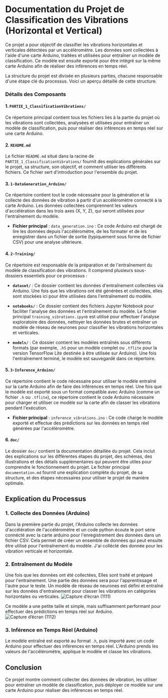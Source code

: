 # Documentation du Projet de Classification des Vibrations (Horizontal et Vertical)

Ce projet a pour objectif de classifier les vibrations horizontales et verticales détectées par un accéléromètre. Les données sont collectées à l'aide d'une carte Arduino, traitées et utilisées pour entraîner un modèle de classification. Ce modèle est ensuite exporté pour être intégré sur la même carte Arduino afin de réaliser des inférences en temps réel. 

La structure du projet est divisée en plusieurs parties, chacune responsable d'une étape clé du processus. Voici un aperçu détaillé de cette structure.


### Détails des Composants

#### 1. `PARTIE_1_ClassificationVibrations/`

Ce répertoire principal contient tous les fichiers liés à la partie du projet où les vibrations sont collectées, analysées et utilisées pour entraîner un modèle de classification, puis pour réaliser des inférences en temps réel sur une carte Arduino.

#### 2. `README.md`

Le fichier `README.md` situé dans la racine de `PARTIE_1_ClassificationVibrations/` fournit des explications générales sur le projet, sa structure, son objectif, et comment utiliser les différents fichiers. Ce fichier sert d'introduction pour l'ensemble du projet.

#### 3. `1-DataGeneration_Arduino/`

Ce répertoire contient tout le code nécessaire pour la génération et la collecte des données de vibration à partir d'un accéléromètre connecté à la carte Arduino. Les données collectées comprennent les valeurs d'accélération dans les trois axes (X, Y, Z), qui seront utilisées pour l'entraînement du modèle.

- **Fichier principal** : `data_generation.ino` : Ce code Arduino est chargé de lire les données depuis l'accéléromètre, de les formater et de les enregistrer dans un fichier de sortie (typiquement sous forme de fichier CSV) pour une analyse ultérieure.

#### 4. `2-Training/`

Ce répertoire est responsable de la préparation et de l'entraînement du modèle de classification des vibrations. Il comprend plusieurs sous-dossiers essentiels pour ce processus :

- **`dataset/`** : Ce dossier contient les données d'entraînement collectées via Arduino. Une fois que les vibrations ont été générées et collectées, elles sont stockées ici pour être utilisées dans l'entraînement du modèle.
  
- **`notebooks/`** : Ce dossier contient des fichiers Jupyter Notebook pour faciliter l'analyse des données et l'entraînement du modèle. Le fichier principal `training_vibrations.ipynb` est utilisé pour effectuer l'analyse exploratoire des données, nettoyer les données brutes et entraîner un modèle de réseau de neurones pour classifier les vibrations horizontales et verticales.

- **`models/`** : Ce dossier contient les modèles entraînés sous différents formats (par exemple, `.h5` pour un modèle complet ou `.tflite` pour la version TensorFlow Lite destinée à être utilisée sur Arduino). Une fois l'entraînement terminé, le modèle est sauvegardé dans ce répertoire.

#### 5. `3-Inference_Arduino/`

Ce répertoire contient le code nécessaire pour utiliser le modèle entraîné sur la carte Arduino afin de faire des inférences en temps réel. Une fois que le modèle est exporté sous un format compatible avec Arduino (comme un fichier `.h` ou `.tflite`), ce répertoire contient le code Arduino nécessaire pour charger et utiliser ce modèle sur la carte afin de classer les vibrations pendant l'exécution.

- **Fichier principal** : `inference_vibrations.ino` : Ce code charge le modèle exporté et effectue des prédictions sur les données en temps réel générées par l'accéléromètre.

#### 6. `doc/`

Le dossier `doc/` contient la documentation détaillée du projet. Cela inclut des explications sur les différentes étapes du projet, des schémas, des illustrations et des détails supplémentaires qui peuvent être utiles pour comprendre le fonctionnement du projet. Le fichier principal `documentation.md` fournit une explication complète du projet, de sa structure, et des étapes nécessaires pour utiliser le projet de manière optimale.

## Explication du Processus

### 1. Collecte des Données (Arduino)

Dans la première partie du projet, l'Arduino collecte les données d'accélération de l'accéléromètre et un code python écoute le port série connécté avec la carte arduino pour l'enregistrement des données dans un fichier CSV. Cela permet de créer un ensemble de données qui peut ensuite être utilisé pour l'entraînement du modèle. 
J'ai collécté des donnée pour les vibration verticale et horizontale.

### 2. Entraînement du Modèle

Une fois que les données ont été collectées, Elles sont traité et préparé pour l'entrainement. Une partie des données sera pour l'apprentissage et l'autre pour le teste.
Un modèle de réseau de neurones est défini et entraîné sur les données d'entrainement pour classer les vibrations en catégories horizontales ou verticales. 
![Capture d’écran (1111)](https://github.com/user-attachments/assets/f1c6ae40-55f9-4d79-a338-3761140f92c2)

Ce modèle a une petite taille et simple, mais suffisamment performant pour effectuer des prédictions en temps réel sur Arduino.
![Capture d’écran (1112)](https://github.com/user-attachments/assets/8abb1937-3c49-46e2-b779-cb457e2419a9)


### 3. Inférence en Temps Réel (Arduino)

Le modèle entraîné est exporté au format `.h`, puis importé avec un code Arduino pour effectuer des inférences en temps réel. L'Arduino prends les valeurs de l'accéléromètre, applique le modèle et classe les vibrations.

## Conclusion

Ce projet montre comment collecter des données de vibration, les utiliser pour entraîner un modèle de classification, puis déployer ce modèle sur une carte Arduino pour réaliser des inférences en temps réel. 


